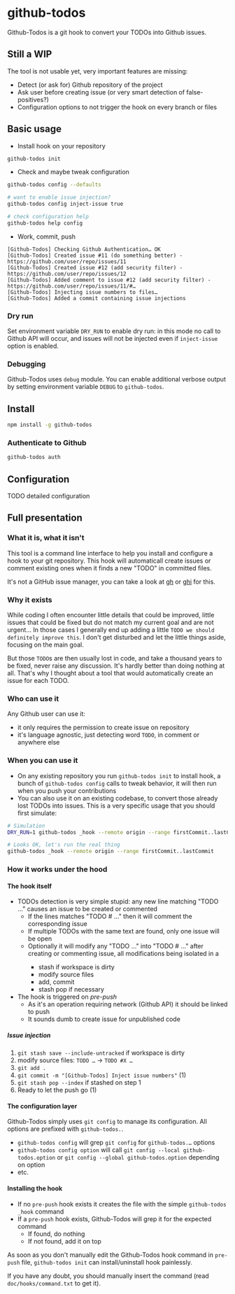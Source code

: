 # github-todos

Github-Todos is a git hook to convert your TODOs into Github issues.

## Still a WIP

The tool is not usable yet, very important features are missing:

* Detect (or ask for) Github repository of the project
* Ask user before creating issue (or very smart detection of false-positives?)
* Configuration options to not trigger the hook on every branch or files

## Basic usage

* Install hook on your repository

```sh
github-todos init
```

* Check and maybe tweak configuration

```sh
github-todos config --defaults

# want to enable issue injection?
github-todos config inject-issue true

# check configuration help
github-todos help config
```

* Work, commit, push

```
[Github-Todos] Checking Github Authentication… OK
[Github-Todos] Created issue #11 (do something better) - https://github.com/user/repo/issues/11
[Github-Todos] Created issue #12 (add security filter) - https://github.com/user/repo/issues/12
[Github-Todos] Added comment to issue #12 (add security filter) - https://github.com/user/repo/issues/11/#…
[Github-Todos] Injecting issue numbers to files…
[Github-Todos] Added a commit containing issue injections
```

### Dry run

Set environment variable `DRY_RUN` to enable dry run: in this mode no call to Github API will occur, and issues will not be injected even if `inject-issue` option is enabled.

### Debugging

Github-Todos uses `debug` module. You can enable additional verbose output by setting environment variable `DEBUG` to `github-todos`.

## Install

```sh
npm install -g github-todos
```

### Authenticate to Github

```sh
github-todos auth
```

## Configuration

TODO detailed configuration

## Full presentation

### What it is, what it isn't

This tool is a command line interface to help you install and configure a hook to your git repository. This hook will automaticall create issues or comment existing ones when it finds a new "TODO" in committed files.

It's not a GitHub issue manager, you can take a look at [gh](http://nodegh.io) or [ghi](https://github.com/stephencelis/ghi) for this.

### Why it exists

While coding I often encounter little details that could be improved, little issues that could be fixed but do not match my current goal and are not urgent… In those cases I generally end up adding a little `TODO we should definitely improve this`. I don't get disturbed and let the little things aside, focusing on the main goal.

But those `TODO`s are then usually lost in code, and take a thousand years to be fixed, never raise any discussion. It's hardly better than doing nothing at all. That's why I thought about a tool that would automatically create an issue for each TODO.

### Who can use it

Any Github user can use it:

* it only requires the permission to create issue on repository
* it's language agnostic, just detecting word `TODO`, in comment or anywhere else

### When you can use it

* On any existing repository you run `github-todos init` to install hook, a bunch of `github-todos config` calls to tweak behavior, it will then run when you push your contributions
* You can also use it on an existing codebase, to convert those already lost TODOs into issues. This is a very specific usage that you should first simulate:

```sh
# Simulation
DRY_RUN=1 github-todos _hook --remote origin --range firstCommit..lastCommit

# Looks OK, let's run the real thing
github-todos _hook --remote origin --range firstCommit..lastCommit
```

### How it works under the hood

#### The hook itself

* TODOs detection is very simple stupid: any new line matching "TODO …" causes an issue to be created or commented
  * If the lines matches "TODO #<number> …" then it will comment the corresponding issue
  * If multiple TODOs with the same text are found, only one issue will be open
  * Optionally it will modify any "TODO …" into "TODO #<number> …" after creating or commenting issue, all modifications being isolated in a
    * stash if workspace is dirty
    * modify source files
    * add, commit
    * stash pop if necessary
* The hook is triggered on *pre-push*
  * As it's an operation requiring network (Github API) it should be linked to push
  * It sounds dumb to create issue for unpublished code

##### Issue injection

  1. `git stash save --include-untracked` if workspace is dirty
  2. modify source files: `TODO …` → `TODO #X …`
  3. `git add .`
  4. `git commit -m "[Github-Todos] Inject issue numbers"` (1)
  5. `git stash pop --index` if stashed on step 1
  6. Ready to let the push go (1)


#### The configuration layer

Github-Todos simply uses `git config` to manage its configuration. All options are prefixed with `github-todos.`.

* `github-todos config` will grep `git config` for `github-todos.…` options
* `github-todos config option` will call `git config --local github-todos.option` or `git config --global github-todos.option` depending on option
* etc.

#### Installing the hook

* If no `pre-push` hook exists it creates the file with the simple `github-todos _hook` command
* If a `pre-push` hook exists, Github-Todos will grep it for the expected command
  * If found, do nothing
  * If not found, add it on top

As soon as you don't manually edit the Github-Todos hook command in `pre-push` file, `github-todos init` can install/uninstall hook painlessly.

If you have any doubt, you should manually insert the command (read `doc/hooks/command.txt` to get it).
